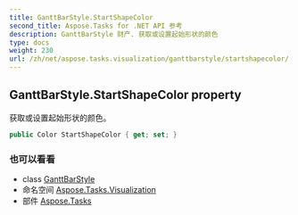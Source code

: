 ```yaml
---
title: GanttBarStyle.StartShapeColor
second_title: Aspose.Tasks for .NET API 参考
description: GanttBarStyle 财产. 获取或设置起始形状的颜色
type: docs
weight: 230
url: /zh/net/aspose.tasks.visualization/ganttbarstyle/startshapecolor/
---
```

## GanttBarStyle.StartShapeColor property

获取或设置起始形状的颜色。

```csharp
public Color StartShapeColor { get; set; }
```

### 也可以看看

* class [GanttBarStyle](../)
* 命名空间 [Aspose.Tasks.Visualization](../../ganttbarstyle/)
* 部件 [Aspose.Tasks](../../../)


